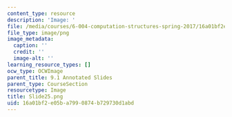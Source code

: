 ```yaml
---
content_type: resource
description: 'Image: '
file: /media/courses/6-004-computation-structures-spring-2017/16a01bf2e05ba7990874b729730d1abd_Slide25.png
file_type: image/png
image_metadata:
  caption: ''
  credit: ''
  image-alt: ''
learning_resource_types: []
ocw_type: OCWImage
parent_title: 9.1 Annotated Slides
parent_type: CourseSection
resourcetype: Image
title: Slide25.png
uid: 16a01bf2-e05b-a799-0874-b729730d1abd
---
```

